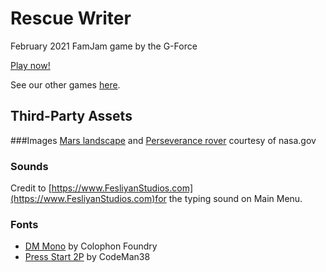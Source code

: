 # Rescue Writer

February 2021 FamJam game by the G-Force

[Play now!](https://the-g-force.github.io/FamJam-February2021)

See our other games [here](https://the-g-force.github.io).

## Third-Party Assets

###Images
[Mars landscape](https://mars.nasa.gov/mars2020/multimedia/raw-images/ZRF_0004_0667303145_000FDR_N0010052AUT_04096_110085J) and [Perseverance rover](https://mars.nasa.gov/resources/mars-2020-rover-artists-concept/) courtesy of nasa.gov




### Sounds
Credit to [https://www.FesliyanStudios.com](https://www.FesliyanStudios.com)for the typing sound on Main Menu.

### Fonts
- [DM Mono](https://fonts.google.com/specimen/DM+Mono) by Colophon Foundry
- [Press Start 2P](https://fonts.google.com/specimen/Press+Start+2P) by CodeMan38
